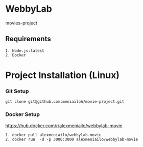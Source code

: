 # WebbyLab
movies-project

## Requirements
```
1. Node.js:latest
2. Docker
```
# Project Installation (Linux)

### Git Setup
```
git clone git@github.com:meniailoA/movie-project.git
```
### Docker Setup
 https://hub.docker.com/r/alexmeniailo/webbylab-movie
 ```
1. docker pull alexmeniailo/webbylab-movie
2. docker run  -d -p 3000:3000 alexmeniailo/webbylab-movie
```
